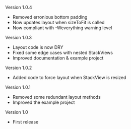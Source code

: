 Version 1.0.4

- Removed erronious bottom padding
- Now updates layout when sizeToFit is called
- Now compliant with -Weverything warning level

Version 1.0.3

- Layout code is now DRY
- Fixed some edge cases with nested StackViews
- Improved documentation & example project

Version 1.0.2

- Added code to force layout when StackView is resized

Version 1.0.1

- Removed some redundant layout methods
- Improved the example project

Version 1.0

- First release